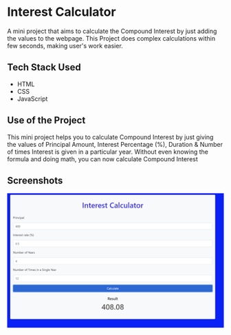 # Interest Calculator

A mini project that aims to calculate the Compound Interest by just adding the values to the webpage. This Project does complex calculations within few seconds, making user's work easier.

## Tech Stack Used

- HTML
- CSS
- JavaScript

## Use of the Project

This mini project helps you to calculate Compound Interest by just giving the values of Principal Amount, Interest Percentage (%), Duration & Number of times Interest is given in a particular year. Without even knowing the formula and doing math, you can now calculate Compound Interest

## Screenshots

![image](images/image.png)
